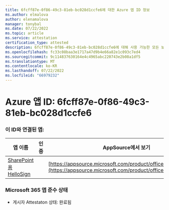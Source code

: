 ```yaml
---
title: 6fcff87e-0f86-49c3-81eb-bc028d1ccfe6에 대한 Azure 앱 ID 정보
ms.author: elmalova
author: elenamalova
manager: tonybal
ms.date: 07/22/2022
ms.topic: article
ms.service: attestation
certification_type: attested
description: 6fcff87e-0f86-49c3-81eb-bc028d1ccfe6에 대해 사용 가능한 모든 보안 및 규정 준수 정보입니다.
ms.openlocfilehash: fc33c08baa3e1717a47d9b4e66a82e1c093c7ed4
ms.sourcegitcommit: 9c114837630164e4c4965abc220743e2b08a1df5
ms.translationtype: MT
ms.contentlocale: ko-KR
ms.lasthandoff: 07/22/2022
ms.locfileid: "66979232"
---
```

# <a name="azure-app-id-6fcff87e-0f86-49c3-81eb-bc028d1ccfe6"></a>Azure 앱 ID: 6fcff87e-0f86-49c3-81eb-bc028d1ccfe6


### <a name="apps-associated-with-this-id"></a>이 ID와 연결된 앱:
| **앱 이름** | **인증** | **AppSource에서 보기** |
|--------------|---------------|-----------------------|
| [SharePoint용 HelloSign](../forward/WA200003245.md) |  | [https://appsource.microsoft.com/product/office/WA200003245](https://appsource.microsoft.com/product/office/WA200003245) |

### <a name="microsoft-365-app-compliance-status"></a>Microsoft 365 앱 준수 상태
- 게시자 Attestaton 상태: 완료됨
